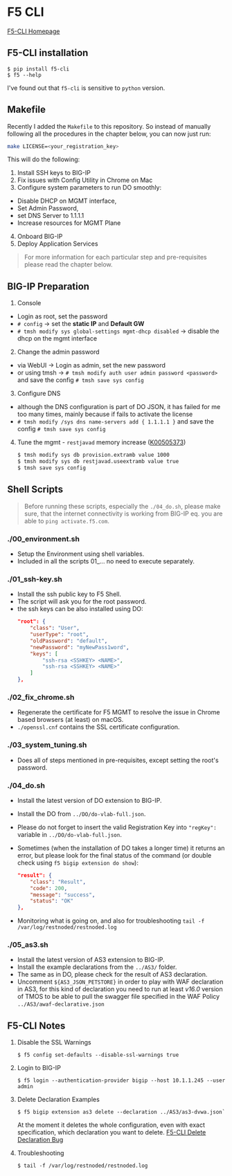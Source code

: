 # F5 CLI

[F5-CLI Homepage](https://github.com/f5devcentral/f5-sdk-python)

## F5-CLI installation

```shell
$ pip install f5-cli
$ f5 --help
```

I've found out that `f5-cli` is sensitive to `python` version.

## Makefile
Recently I added the `Makefile` to this repository. So instead of manually following all the procedures in the chapter below, you can now just run:
```bash
make LICENSE=<your_registration_key>
```
This will do the following:
1. Install SSH keys to BIG-IP
2. Fix issues with Config Utility in Chrome on Mac
3. Configure system parameters to run DO smoothly:
  - Disable DHCP on MGMT interface,
  - Set Admin Password,
  - set DNS Server to 1.1.1.1
  - Increase resources for MGMT Plane
4. Onboard BIG-IP
5. Deploy Application Services

> For more information for each particular step and pre-requisites please read the chapter below.

## BIG-IP Preparation

1. Console
  * Login as root, set the password
  * `# config` -> set the **static IP** and **Default GW**
  * `# tmsh modify sys global-settings mgmt-dhcp disabled` -> disable the dhcp on the mgmt interface

2. Change the admin password
  * via WebUI -> Login as admin, set the new password
  * or using tmsh -> `# tmsh modify auth user admin password <password>` and save the config `# tmsh save sys config`

3. Configure DNS
  * although the DNS configuration is part of DO JSON, it has failed for me too many times, mainly because if fails to activate the license
  * `# tmsh modify /sys dns name-servers add { 1.1.1.1 }` and save the config `# tmsh save sys config`

4. Tune the mgmt - `restjavad` memory increase ([K00505373](https://support.f5.com/csp/article/K00505373))

    ```bash
    $ tmsh modify sys db provision.extramb value 1000
    $ tmsh modify sys db restjavad.useextramb value true
    $ tmsh save sys config
    ```

## Shell Scripts

> Before running these scripts, especially the `./04_do.sh`, please make sure, that the internet connectivity is working from BIG-IP eq. you are able to `ping activate.f5.com`.

### ./00_environment.sh

* Setup the Environment using shell variables.
* Included in all the scripts 01_... no need to execute separately.

### ./01_ssh-key.sh

  * Install the ssh public key to F5 Shell.
  * The script will ask you for the root password.
  * the ssh keys can be also installed using DO:
    ```json
    "root": {
        "class": "User",
        "userType": "root",
        "oldPassword": "default",
        "newPassword": "myNewPass1word",
        "keys": [
            "ssh-rsa <SSHKEY> <NAME>",
            "ssh-rsa <SSHKEY> <NAME>"
        ]
    },
    ```

### ./02_fix_chrome.sh

  * Regenerate the certificate for F5 MGMT to resolve the issue in Chrome based browsers (at least) on macOS. 
  * `./openssl.cnf` contains the SSL certificate configuration.

### ./03_system_tuning.sh

  * Does all of steps mentioned in pre-requisites, except setting the root's password.

### ./04_do.sh

  * Install the latest version of DO extension to BIG-IP.
  * Install the DO from `../DO/do-vlab-full.json`.
  * Please do not forget to insert the valid Registration Key into `"regKey":` variable in `../DO/do-vlab-full.json`. 
  * Sometimes (when the installation of DO takes a longer time) it returns an error, but please look for the final status of the command (or double check using `f5 bigip extension do show`):

    ```json
    "result": {
        "class": "Result",
        "code": 200,
        "message": "success",
        "status": "OK"
    },
    ```

  * Monitoring what is going on, and also for troubleshooting `tail -f /var/log/restnoded/restnoded.log`

### ./05_as3.sh

  * Install the latest version of AS3 extension to BIG-IP.
  * Install the example declarations from the `../AS3/` folder.
  * The same as in DO, please check for the result of AS3 declaration.
  * Uncomment `${AS3_JSON_PETSTORE}` in order to play with WAF declaration in AS3, for this kind of declaration you need to run at least _v16.0_ version of TMOS to be able to pull the swagger file specified in the WAF Policy `../AS3/awaf-declarative.json`

## F5-CLI Notes

1. Disable the SSL Warnings

    ```console
    $ f5 config set-defaults --disable-ssl-warnings true
    ```

2. Login to BIG-IP

    ```console
    $ f5 login --authentication-provider bigip --host 10.1.1.245 --user admin
    ```

3. Delete Declaration Examples

    ```console
    $ f5 bigip extension as3 delete --declaration ../AS3/as3-dvwa.json`
    ```

    At the moment it deletes the whole configuration, even with exact specification, which declaration you want to delete. [F5-CLI Delete Declaration Bug](https://github.com/f5devcentral/f5-cli/issues/12)

4. Troubleshooting

    ```shell
    $ tail -f /var/log/restnoded/restnoded.log
    ```